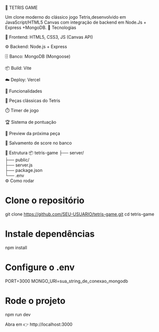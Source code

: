 🧩 TETRIS GAME

Um clone moderno do clássico jogo Tetris,desenvolvido em JavaScript/HTML5 Canvas com integração de backend em Node.Js + Express +MongoDB.
🚀 Tecnologias

🎨 Frontend: HTML5, CSS3, JS (Canvas API)

⚙️ Backend: Node.js + Express

🗄️ Banco: MongoDB (Mongoose)

📦 Build: Vite

☁️ Deploy: Vercel

🎯 Funcionalidades

🧩 Peças clássicas do Tetris

⏱️ Timer de jogo

🏆 Sistema de pontuação

🔄 Preview da próxima peça

💾 Salvamento de score no banco

📂 Estrutura
📦 tetris-game
├── server/         
├── public/        
├── server.js     
├── package.json   
└── .env          
⚙️ Como rodar
# Clone o repositório
git clone https://github.com/SEU-USUARIO/tetris-game.git
cd tetris-game

# Instale dependências
npm install

# Configure o .env
PORT=3000
MONGO_URI=sua_string_de_conexao_mongodb

# Rode o projeto
npm run dev


Abra em 👉 http://localhost:3000
